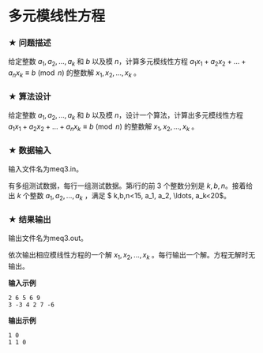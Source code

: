 # 多元模线性方程

### ★ 问题描述

给定整数 $a_1, a_2, \ldots, a_k$ 和  $b$ 以及模 $n$，计算多元模线性方程 $a_1x_1 + a_2x_2 + \ldots + a_nx_k\equiv b \pmod n$  的整数解 $x_1, x_2, \ldots, x_k$  。

### ★ 算法设计

给定整数 $a_1, a_2, \ldots, a_k$ 和  $b$ 以及模 $n$，设计一个算法，计算出多元模线性方程 $a_1x_1 + a_2x_2 + \ldots + a_nx_k\equiv b \pmod n$  的整数解 $x_1, x_2, \ldots, x_k$  。

### ★ 数据输入

输入文件名为meq3.in。

有多组测试数据，每行一组测试数据。第$i$行的前 3 个整数分别是 $k,b,n$。接着给出 $k$ 个整数 $a_1, a_2, \ldots, a_k$ ，满足  $ k,b,n<15, a_1, a_2, \ldots, a_k<20$。

### ★ 结果输出

输出文件名为meq3.out。

依次输出相应模线性方程的一个解 $x_1, x_2, \ldots, x_k$  。每行输出一个解。方程无解时无输出。

**输入示例**  

```
2 6 5 6 9
3 -3 4 2 7 -6
```

**输出示例**  

```
1 0 
1 1 0
```
